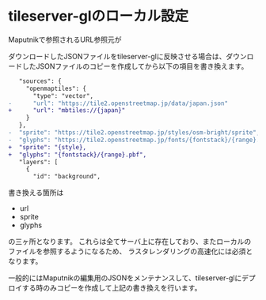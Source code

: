 # tileserver-glのローカル設定

Maputnikで参照されるURL参照元が

ダウンロードしたJSONファイルをtileserver-glに反映させる場合は、ダウンロードしたJSONファイルのコピーを作成してから以下の項目を書き換えます。

```diff
   "sources": {
     "openmaptiles": {
       "type": "vector",
-      "url": "https://tile2.openstreetmap.jp/data/japan.json"
+      "url": "mbtiles://{japan}"
     }
   },
-  "sprite": "https://tile2.openstreetmap.jp/styles/osm-bright/sprite",
-  "glyphs": "https://tile2.openstreetmap.jp/fonts/{fontstack}/{range}.pbf",
+  "sprite": "{style},
+  "glyphs": "{fontstack}/{range}.pbf",
   "layers": [
     {
       "id": "background",
```

書き換える箇所は

- url
- sprite
- glyphs

の三ヶ所となります。
これらは全てサーバ上に存在しており、またローカルのファイルを参照するようになるため、
ラスタレンダリングの高速化には必須となります。

一般的にはMaputnikの編集用のJSONをメンテナンスして、tileserver-glにデプロイする時のみコピーを作成して上記の書き換えを行います。

